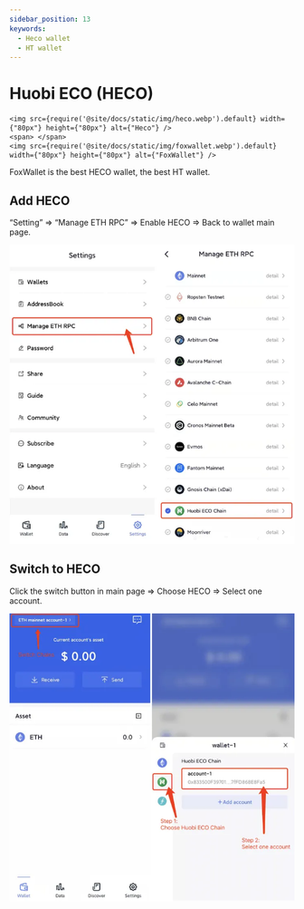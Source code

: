 ```yaml
---
sidebar_position: 13
keywords:
  - Heco wallet
  - HT wallet
---
```


# Huobi ECO (HECO)
```mdx-code-block
<img src={require('@site/docs/static/img/heco.webp').default} width={"80px"} height={"80px"} alt={"Heco"} />
<span> </span>
<img src={require('@site/docs/static/img/foxwallet.webp').default} width={"80px"} height={"80px"} alt={"FoxWallet"} />
```
FoxWallet is the best HECO wallet, the best HT wallet.

## Add HECO

“Setting” => “Manage ETH RPC” => Enable HECO => Back to wallet main page.

![](../img/add-heco.webp)

## Switch to HECO

Click the switch button in main page => Choose HECO => Select one account.

![](../img/switch-heco.webp)